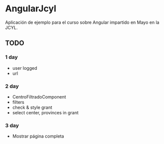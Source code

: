 # AngularJcyl

Aplicación de ejemplo para el curso sobre Angular impartido en Mayo en la JCYL.

## TODO

### 1 day
* user logged
* url

### 2 day
* CentroFiltradoComponent
* filters
* check & style grant
* select center, provinces in grant

### 3 day
* Mostrar página completa
